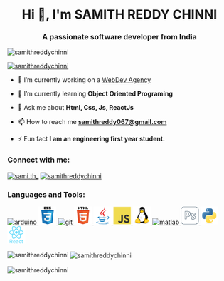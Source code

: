<h1 align="center">Hi 👋, I'm SAMITH REDDY CHINNI</h1>
<h3 align="center">A passionate software developer from India</h3>

<p align="left"> <img src="https://komarev.com/ghpvc/?username=samithreddychinni&label=Profile%20views&color=0e75b6&style=flat" alt="samithreddychinni" /> </p>

<p align="left"> <a href="https://github.com/ryo-ma/github-profile-trophy"><img src="https://github-profile-trophy.vercel.app/?username=samithreddychinni" alt="samithreddychinni" /></a> </p>

- 🔭 I’m currently working on a [WebDev Agency](https://www.ushodayanetworks.com/)

- 🌱 I’m currently learning **Object Oriented Programing**

- 💬 Ask me about **Html, Css, Js, ReactJs**

- 📫 How to reach me **samithreddy067@gmail.com**

- ⚡ Fun fact **I am an engineering first year student.**

<h3 align="left">Connect with me:</h3>
<p align="left">
<a href="https://instagram.com/sami.th_" target="blank"><img align="center" src="https://raw.githubusercontent.com/rahuldkjain/github-profile-readme-generator/master/src/images/icons/Social/instagram.svg" alt="sami.th_" height="30" width="40" /></a>
<a href="https://www.leetcode.com/samithreddychinni" target="blank"><img align="center" src="https://raw.githubusercontent.com/rahuldkjain/github-profile-readme-generator/master/src/images/icons/Social/leet-code.svg" alt="samithreddychinni" height="30" width="40" /></a>
</p>

<h3 align="left">Languages and Tools:</h3>
<p align="left"> <a href="https://www.arduino.cc/" target="_blank" rel="noreferrer"> <img src="https://cdn.worldvectorlogo.com/logos/arduino-1.svg" alt="arduino" width="40" height="40"/> </a> <a href="https://www.w3schools.com/css/" target="_blank" rel="noreferrer"> <img src="https://raw.githubusercontent.com/devicons/devicon/master/icons/css3/css3-original-wordmark.svg" alt="css3" width="40" height="40"/> </a> <a href="https://git-scm.com/" target="_blank" rel="noreferrer"> <img src="https://www.vectorlogo.zone/logos/git-scm/git-scm-icon.svg" alt="git" width="40" height="40"/> </a> <a href="https://www.w3.org/html/" target="_blank" rel="noreferrer"> <img src="https://raw.githubusercontent.com/devicons/devicon/master/icons/html5/html5-original-wordmark.svg" alt="html5" width="40" height="40"/> </a> <a href="https://www.java.com" target="_blank" rel="noreferrer"> <img src="https://raw.githubusercontent.com/devicons/devicon/master/icons/java/java-original.svg" alt="java" width="40" height="40"/> </a> <a href="https://developer.mozilla.org/en-US/docs/Web/JavaScript" target="_blank" rel="noreferrer"> <img src="https://raw.githubusercontent.com/devicons/devicon/master/icons/javascript/javascript-original.svg" alt="javascript" width="40" height="40"/> </a> <a href="https://www.linux.org/" target="_blank" rel="noreferrer"> <img src="https://raw.githubusercontent.com/devicons/devicon/master/icons/linux/linux-original.svg" alt="linux" width="40" height="40"/> </a> <a href="https://www.mathworks.com/" target="_blank" rel="noreferrer"> <img src="https://upload.wikimedia.org/wikipedia/commons/2/21/Matlab_Logo.png" alt="matlab" width="40" height="40"/> </a> <a href="https://www.photoshop.com/en" target="_blank" rel="noreferrer"> <img src="https://raw.githubusercontent.com/devicons/devicon/master/icons/photoshop/photoshop-line.svg" alt="photoshop" width="40" height="40"/> </a> <a href="https://www.python.org" target="_blank" rel="noreferrer"> <img src="https://raw.githubusercontent.com/devicons/devicon/master/icons/python/python-original.svg" alt="python" width="40" height="40"/> </a> <a href="https://reactjs.org/" target="_blank" rel="noreferrer"> <img src="https://raw.githubusercontent.com/devicons/devicon/master/icons/react/react-original-wordmark.svg" alt="react" width="40" height="40"/> </a> </p>

<p><img align="left" src="https://github-readme-stats.vercel.app/api/top-langs?username=samithreddychinni&show_icons=true&locale=en&layout=compact" alt="samithreddychinni" /></p>

<p>&nbsp;<img align="center" src="https://github-readme-stats.vercel.app/api?username=samithreddychinni&show_icons=true&locale=en" alt="samithreddychinni" /></p>

<p><img align="center" src="https://github-readme-streak-stats.herokuapp.com/?user=samithreddychinni&" alt="samithreddychinni" /></p>

